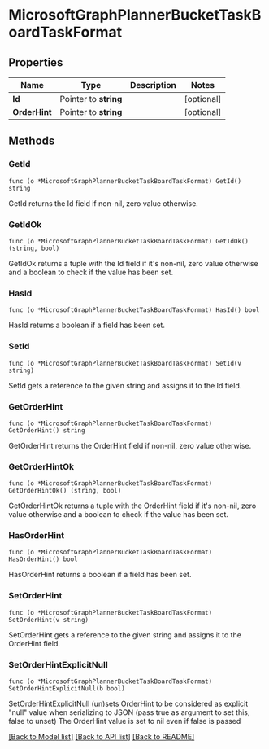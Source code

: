 # MicrosoftGraphPlannerBucketTaskBoardTaskFormat

## Properties

Name | Type | Description | Notes
------------ | ------------- | ------------- | -------------
**Id** | Pointer to **string** |  | [optional] 
**OrderHint** | Pointer to **string** |  | [optional] 

## Methods

### GetId

`func (o *MicrosoftGraphPlannerBucketTaskBoardTaskFormat) GetId() string`

GetId returns the Id field if non-nil, zero value otherwise.

### GetIdOk

`func (o *MicrosoftGraphPlannerBucketTaskBoardTaskFormat) GetIdOk() (string, bool)`

GetIdOk returns a tuple with the Id field if it's non-nil, zero value otherwise
and a boolean to check if the value has been set.

### HasId

`func (o *MicrosoftGraphPlannerBucketTaskBoardTaskFormat) HasId() bool`

HasId returns a boolean if a field has been set.

### SetId

`func (o *MicrosoftGraphPlannerBucketTaskBoardTaskFormat) SetId(v string)`

SetId gets a reference to the given string and assigns it to the Id field.

### GetOrderHint

`func (o *MicrosoftGraphPlannerBucketTaskBoardTaskFormat) GetOrderHint() string`

GetOrderHint returns the OrderHint field if non-nil, zero value otherwise.

### GetOrderHintOk

`func (o *MicrosoftGraphPlannerBucketTaskBoardTaskFormat) GetOrderHintOk() (string, bool)`

GetOrderHintOk returns a tuple with the OrderHint field if it's non-nil, zero value otherwise
and a boolean to check if the value has been set.

### HasOrderHint

`func (o *MicrosoftGraphPlannerBucketTaskBoardTaskFormat) HasOrderHint() bool`

HasOrderHint returns a boolean if a field has been set.

### SetOrderHint

`func (o *MicrosoftGraphPlannerBucketTaskBoardTaskFormat) SetOrderHint(v string)`

SetOrderHint gets a reference to the given string and assigns it to the OrderHint field.

### SetOrderHintExplicitNull

`func (o *MicrosoftGraphPlannerBucketTaskBoardTaskFormat) SetOrderHintExplicitNull(b bool)`

SetOrderHintExplicitNull (un)sets OrderHint to be considered as explicit "null" value
when serializing to JSON (pass true as argument to set this, false to unset)
The OrderHint value is set to nil even if false is passed

[[Back to Model list]](../README.md#documentation-for-models) [[Back to API list]](../README.md#documentation-for-api-endpoints) [[Back to README]](../README.md)


